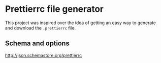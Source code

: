 # Prettierrc file generator

This project was inspired over the idea of getting an easy way to generate and download the `.prettierrc` file.

## Schema and options

http://json.schemastore.org/prettierrc
